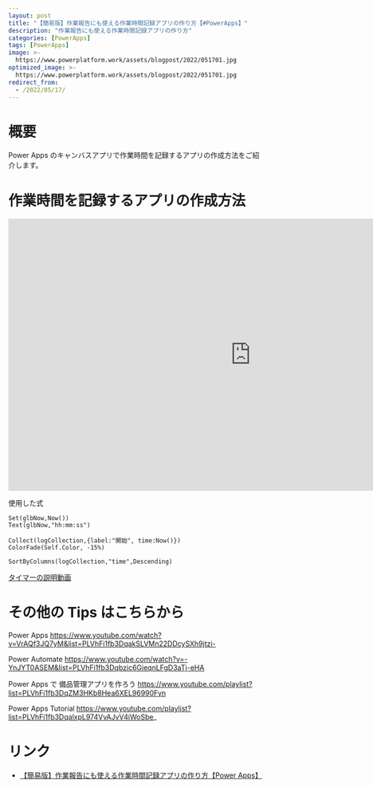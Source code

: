 ```yaml
---
layout: post
title: "【簡易版】作業報告にも使える作業時間記録アプリの作り方【#PowerApps】"
description: "作業報告にも使える作業時間記録アプリの作り方"
categories: [PowerApps]
tags: [PowerApps]
image: >-
  https://www.powerplatform.work/assets/blogpost/2022/051701.jpg
optimized_image: >-
  https://www.powerplatform.work/assets/blogpost/2022/051701.jpg
redirect_from:
  - /2022/05/17/
---
```



#  概要

Power Apps のキャンバスアプリで作業時間を記録するアプリの作成方法をご紹介します。


# 作業時間を記録するアプリの作成方法

<iframe width="971" height="546" src="https://www.youtube.com/embed/Urcx_jQ4i50" title="YouTube video player" frameborder="0" allow="accelerometer; autoplay; clipboard-write; encrypted-media; gyroscope; picture-in-picture" allowfullscreen></iframe>

使用した式

```
Set(glbNow,Now())
Text(glbNow,"hh:mm:ss")

Collect(logCollection,{label:"開始", time:Now()})
ColorFade(Self.Color, -15%)

SortByColumns(logCollection,"time",Descending)
```

[タイマーの説明動画](https://www.youtube.com/shorts/0zhy0dulmyA)




# その他の Tips はこちらから

Power Apps
https://www.youtube.com/watch?v=VrAQf3JQ7yM&list=PLVhFi1fb3DqakSLVMn22DDcySXh9jtzi- 

Power Automate
https://www.youtube.com/watch?v=-YnJYT0ASEM&list=PLVhFi1fb3Dqbzic6GieqnLFgD3aTj-eHA

Power Apps で 備品管理アプリを作ろう
https://www.youtube.com/playlist?list=PLVhFi1fb3DqZM3HKb8Hea6XEL96990Fyn

Power Apps Tutorial
https://www.youtube.com/playlist?list=PLVhFi1fb3DqalxpL974VvAJvV4iWoSbe_

# リンク


- [【簡易版】作業報告にも使える作業時間記録アプリの作り方【Power Apps】](https://www.youtube.com/watch?v=Urcx_jQ4i50)
